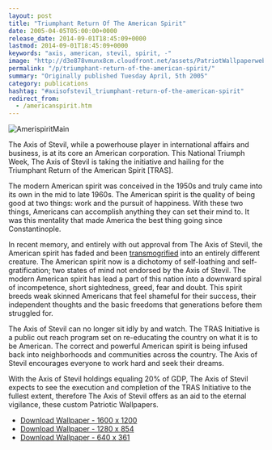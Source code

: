 ```yaml
---
layout: post
title: "Triumphant Return Of The American Spirit"
date: 2005-04-05T05:00:00+0000
release_date: 2014-09-01T18:45:09+0000
lastmod: 2014-09-01T18:45:09+0000
keywords: "axis, american, stevil, spirit, -"
image: "http://d3e878vmunx8cm.cloudfront.net/assets/PatriotWallpaperweb.jpg"
permalink: "/p/triumphant-return-of-the-american-spirit/"
summary: "Originally published Tuesday April, 5th 2005"
category: publications
hashtag: "#axisofstevil_triumphant-return-of-the-american-spirit"
redirect_from:
  - /americanspirit.htm
---
```


[id_1]: http://d3e878vmunx8cm.cloudfront.net/assets/PatriotWallpaperweb.jpg "AmerispiritMain"
![AmerispiritMain][id_1]

The Axis of Stevil, while a powerhouse player in international affairs and business, is at its core an American corporation. This National Triumph Week, The Axis of Stevil is taking the initiative and hailing for the Triumphant Return of the American Spirit [TRAS].

The modern American spirit was conceived in the 1950s and truly came into its own in the mid to late 1960s. The American spirit is the quality of being good at two things: work and the pursuit of happiness. With these two things, Americans can accomplish anything they can set their mind to. It was this mentality that made America the best thing going since Constantinople.

In recent memory, and entirely with out approval from The Axis of Stevil, the American spirit has faded and been [transmogrified](http://d3e878vmunx8cm.cloudfront.net/assets/transmogrifier.gif "transmogrified") into an entirely different creature. The American spirit now is a dichotomy of self-loathing and self-gratification; two states of mind not endorsed by the Axis of Stevil. The modern American spirit has lead a part of this nation into a downward spiral of incompetence, short sightedness, greed, fear and doubt. This spirit breeds weak skinned Americans that feel shameful for their success, their independent thoughts and the basic freedoms that generations before them struggled for.

The Axis of Stevil can no longer sit idly by and watch. The TRAS Initiative is a public out reach program set on re-educating the country on what it is to be American. The correct and powerful American spirit is being infused back into neighborhoods and communities across the country. The Axis of Stevil encourages everyone to work hard and seek their dreams.

With the Axis of Stevil holdings equaling 20% of GDP, The Axis of Stevil expects to see the execution and completion of the TRAS Initiative to the fullest extent, therefore The Axis of Stevil offers as an aid to the eternal vigilance, these custom Patriotic Wallpapers.

- [Download Wallpaper - 1600 x 1200](http://d3e878vmunx8cm.cloudfront.net/assets/PatriotWallpaper1600x1200.jpg)
- [Download Wallpaper - 1280 x 854](http://d3e878vmunx8cm.cloudfront.net/assets/PatriotWallpaper1280x854.jpg)
- [Download Wallpaper - 640 x 361](http://d3e878vmunx8cm.cloudfront.net/assets/PatriotWallpaper640x361.jpg)
